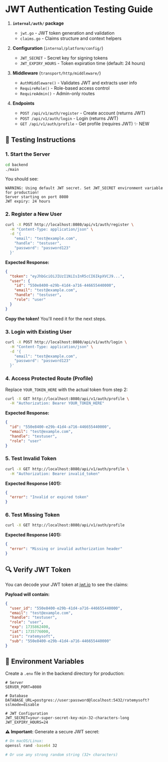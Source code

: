 # JWT Authentication Testing Guide

1. **`internal/auth/` package**
   - `jwt.go` - JWT token generation and validation
   - `claims.go` - Claims structure and context helpers

2. **Configuration** (`internal/platform/config/`)
   - `JWT_SECRET` - Secret key for signing tokens
   - `JWT_EXPIRY_HOURS` - Token expiration time (default: 24 hours)

3. **Middleware** (`transport/http/middleware/`)
   - `AuthMiddleware()` - Validates JWT and extracts user info
   - `RequireRole()` - Role-based access control
   - `RequireAdmin()` - Admin-only routes

4. **Endpoints**
   - `POST /api/v1/auth/register` - Create account (returns JWT)
   - `POST /api/v1/auth/login` - Login (returns JWT)
   - `GET /api/v1/auth/profile` - Get profile (requires JWT) ✨ NEW

## 🧪 Testing Instructions

### 1. Start the Server

```bash
cd backend
./main
```

You should see:
```
WARNING: Using default JWT secret. Set JWT_SECRET environment variable for production!
Server starting on port 8080
JWT expiry: 24 hours
```

### 2. Register a New User

```bash
curl -X POST http://localhost:8080/api/v1/auth/register \
  -H "Content-Type: application/json" \
  -d '{
    "email": "test@example.com",
    "handle": "testuser",
    "password": "password123"
  }'
```

**Expected Response:**
```json
{
  "token": "eyJhbGciOiJIUzI1NiIsInR5cCI6IkpXVCJ9...",
  "user": {
    "id": "550e8400-e29b-41d4-a716-446655440000",
    "email": "test@example.com",
    "handle": "testuser",
    "role": "user"
  }
}
```

**Copy the token!** You'll need it for the next steps.

### 3. Login with Existing User

```bash
curl -X POST http://localhost:8080/api/v1/auth/login \
  -H "Content-Type: application/json" \
  -d '{
    "email": "test@example.com",
    "password": "password123"
  }'
```

### 4. Access Protected Route (Profile)

Replace `YOUR_TOKEN_HERE` with the actual token from step 2:

```bash
curl -X GET http://localhost:8080/api/v1/auth/profile \
  -H "Authorization: Bearer YOUR_TOKEN_HERE"
```

**Expected Response:**
```json
{
  "id": "550e8400-e29b-41d4-a716-446655440000",
  "email": "test@example.com",
  "handle": "testuser",
  "role": "user"
}
```

### 5. Test Invalid Token

```bash
curl -X GET http://localhost:8080/api/v1/auth/profile \
  -H "Authorization: Bearer invalid_token"
```

**Expected Response (401):**
```json
{
  "error": "Invalid or expired token"
}
```

### 6. Test Missing Token

```bash
curl -X GET http://localhost:8080/api/v1/auth/profile
```

**Expected Response (401):**
```json
{
  "error": "Missing or invalid authorization header"
}
```

## 🔍 Verify JWT Token

You can decode your JWT token at [jwt.io](https://jwt.io) to see the claims:

**Payload will contain:**
```json
{
  "user_id": "550e8400-e29b-41d4-a716-446655440000",
  "email": "test@example.com",
  "handle": "testuser",
  "role": "user",
  "exp": 1735862400,
  "iat": 1735776000,
  "iss": "ratemysoft",
  "sub": "550e8400-e29b-41d4-a716-446655440000"
}
```

## 🔐 Environment Variables

Create a `.env` file in the backend directory for production:

```env
# Server
SERVER_PORT=8080

# Database
DATABASE_URL=postgres://user:password@localhost:5432/ratemysoft?sslmode=disable

# JWT Configuration
JWT_SECRET=your-super-secret-key-min-32-characters-long
JWT_EXPIRY_HOURS=24
```

**⚠️ Important:** Generate a secure JWT secret:
```bash
# On macOS/Linux:
openssl rand -base64 32

# Or use any strong random string (32+ characters)
```
